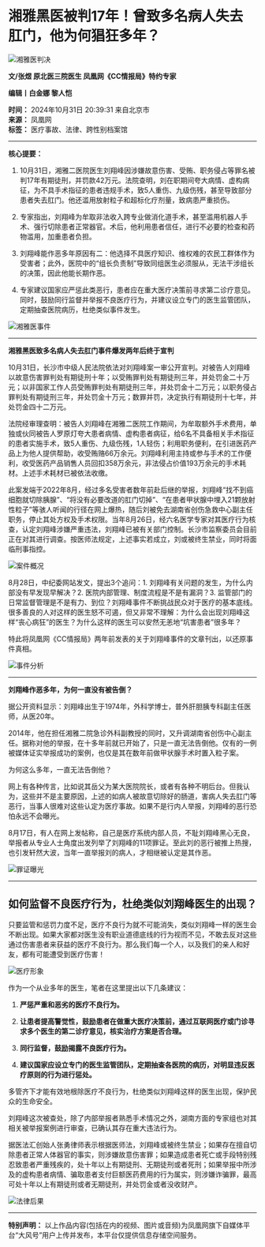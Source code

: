 # 湘雅黑医被判17年！曾致多名病人失去肛门，他为何猖狂多年？

![湘雅医判决](https://x0.ifengimg.com/ucms/2024_44/2288DB5065D1E7C04F4D1FABDB286B9FD3FE46A2_size98_w1080_h181.png)

**文/张煜 原北医三院医生 凤凰网《CC情报局》特约专家**

**编辑丨白金娜 黎人恺**

**时间：** 2024年10月31日 20:39:31 来自北京市  
**来源：** 凤凰网  
**标签：** 医疗事故、法律、跨性别档案馆

---

**核心提要：**

1. 10月31日，湘雅二医院医生刘翔峰因涉嫌故意伤害、受贿、职务侵占等罪名被判17年有期徒刑，并罚款42万元。法院查明，刘在职期间夸大病情、虚构病征，为不具手术指征的患者违规手术，致5人重伤、九级伤残，甚至导致部分患者失去肛门。他还滥用放射粒子和超标化疗剂量，致病患严重损伤。

2. 专家指出，刘翔峰为牟取非法收入跨专业做消化道手术，甚至滥用机器人手术、强行切除患者正常器官。术后，他利用患者信任，进行不必要的检查和药物滥用，加重患者负担。

3. 刘翔峰能作恶多年原因有二：他选择不具医疗知识、维权难的农民工群体作为受害者；此外，医院中的“组长负责制”导致同组医生必须服从，无法干涉组长的决策，因此他能长期作恶。

4. 专家建议国家应严惩此类恶行，患者应在重大医疗决策前寻求第二诊疗意见。同时，鼓励同行监督并举报不良医疗行为，并建议设立专门的医生监管团队，定期抽查医院病历，杜绝类似事件发生。

![湘雅医事件](https://x0.ifengimg.com/ucms/2024_44/9BB2525D5658C8DCBEA908A00A50A4EE178D06E7_size52_w900_h383.jpg)

---

**湘雅黑医致多名病人失去肛门事件爆发两年后终于宣判**

10月31日，长沙市中级人民法院依法对刘翔峰案一审公开宣判。对被告人刘翔峰以故意伤害罪判处有期徒刑十年；以受贿罪判处有期徒刑三年，并处罚金二十万元；以非国家工作人员受贿罪判处有期徒刑三年，并处罚金十二万元；以职务侵占罪判处有期徒刑三年，并处罚金十万元；数罪并罚，决定执行有期徒刑十七年，并处罚金四十二万元。

法院经审理查明：被告人刘翔峰在湘雅二医院工作期间，为牟取额外手术费用，单独或伙同被告人罗原灯夸大患者病情、虚构患者病征，给6名不具备相关手术指征的患者实施手术，致5人重伤、九级伤残，1人轻伤；利用职务便利，在引进医药产品上为他人提供帮助，收受贿赂66万余元。刘翔峰利用主持或参与手术的工作便利，收受医药产品销售人员回扣358万余元，非法侵占价值193万余元的手术耗材。上述手术耗材已被依法收缴。

此案发端于2022年8月，经过多名受害者数年前赴后继的举报，刘翔峰“找不到癌细胞就切除胰腺”、“将没有必要改道的肛门切掉”、“在患者甲状腺中埋入21颗放射性粒子”等骇人听闻的行径在网上爆热，随后刘被免去湖南省创伤急救中心副主任职务，停止其处方权及手术权限。当年8月26日，经六名医学专家对其医疗行为核查，认定刘翔峰涉嫌严重违法，刘翔峰已被有关部门控制。长沙市监察委员会目前正在对其进行调查。按医师法规定，上述事实若成立，刘或被终生禁业，同时将面临刑事指控。

![案件概况](https://x0.ifengimg.com/ucms/2024_44/6A8C2BE7956ED032333DCDE261BD7EC157785CC7_size32_w830_h364.webp)

8月28日，中纪委网站发文，提出3个追问：1. 刘翔峰有关问题的发生，为什么内部没有早发现早解决？2. 医院内部管理、制度流程是不是有漏洞？3. 监管部门的日常监督管理是不是有力、到位？刘翔峰事件不断挑战民众对于医疗的基本底线。很多善良的人对这样的医生怒不可遏，但又非常不理解：为什么会出现刘翔峰这样“丧心病狂”的医生？为什么这样的医生可以安然无恙地“坑害患者”很多年？

特此将凤凰网《CC情报局》两年前发表的关于刘翔峰事件的文章刊出，以还原事件真相。

![事件分析](https://x0.ifengimg.com/ucms/2024_44/AF4C3B3AC71924653206D2EB22A1F8DD539832A8_size3_w1080_h118.webp)

---

**刘翔峰作恶多年，为何一直没有被告倒？**

据公开资料显示：刘翔峰出生于1974年，外科学博士，普外肝胆胰专科副主任医师，从医20年。

2014年，他在担任湘雅二院急诊外科副教授的同时，又升调湖南省创伤中心副主任。据称对他的举报，在十多年前就已开始了，只是一直无法告倒他。仅有的一例被媒体证实举报成功的案例，也仅是其在数年前做甲状腺手术时置入粒子案。

为何这么多年，一直无法告倒他？

网上有各种传言，比如说其岳父为某大医院院长，或者有各种不明后台。但我认为，这些并不是主要原因，上述的如病人被故意切除好的肠道，害病人失去肛门等恶行，当事人很难对这些认定为医疗事故。如果不是行内人举报，刘翔峰的恶行恐怕永远不会曝光。

8月17日，有人在网上发帖称，自己是医疗系统内部人员，不耻刘翔峰黑心无良，举报者从专业人士角度出发列举了刘翔峰的11项罪证。至此刘的恶行被推上热搜，也引发轩然大波，当年一直举报刘的病人，才相继被认定是其作恶。

![罪证曝光](https://x0.ifengimg.com/ucms/2024_44/3E7E55D4A0CD5899A4F3E54FE483D5D8143B8555_size51_w556_h554.webp)

---

## 如何监督不良医疗行为，杜绝类似刘翔峰医生的出现？

只要监管和惩罚力度不足，医疗不良行为就不可能消失，类似刘翔峰一样的医生会不断出现。如果大家都对医生没有职业道德底线的行为视而不见，不敢去反对这些通过伤害患者来获益的医疗不良行为。那么我们每一个人，以及我们的亲人和好友，都有可能遭受到医疗伤害！

![医疗形象](https://x0.ifengimg.com/ucms/2024_44/B69E1B5E8F9D8FB3C5728EBE21908501BE7D59F8_size10_w588_h398.webp)

作为一个从业多年的医生，笔者在这里提出以下几条建议：

1. **严惩严重和恶劣的医疗不良行为。**

2. **让患者提高警觉性，鼓励患者在做重大医疗决策前，通过互联网医疗或门诊寻求多个医生的第二诊疗意见，核实治疗方案是否合理。**

3. **同行监督，鼓励揭露不良医疗行为。**

4. **建议国家应设立专门的医生监管团队，定期抽查各医院的病历，对明显违反医疗原则的行为进行惩处。**

多管齐下才能有效地根除医疗不良行为，杜绝类似刘翔峰这样的医生出现，保护民众的生命安全。

刘翔峰这次被查处，除了内部举报者熟悉手术情况之外，湖南方面的专家组也对其相关被举报案例进行审查，已确认其存在重大违法行为。

据医法汇创始人张勇律师表示根据医师法，刘翔峰或被终生禁业；如果存在擅自切除患者正常人体器官的事实，则涉嫌故意伤害罪；如果造成患者死亡或手段特别残忍致患者严重残疾的，处十年以上有期徒刑、无期徒刑或者死刑；如果举报中所涉及的虚构患者病情、骗取患者支付巨额医药费用的行为属实，则涉嫌诈骗罪，最高可处十年以上有期徒刑或者无期徒刑，并处罚金或者没收财产。

![法律后果](https://x0.ifengimg.com/ucms/2024_44/CFDD97CB9DD5E1CD7D110155BADC909624EE74C4_size22_w779_h345.webp)

---

**特别声明：** 以上作品内容(包括在内的视频、图片或音频)为凤凰网旗下自媒体平台“大风号”用户上传并发布，本平台仅提供信息存储空间服务。